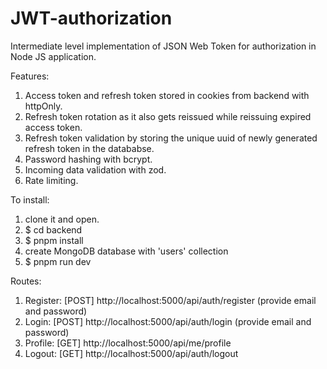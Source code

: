 # JWT-authorization

Intermediate level implementation of JSON Web Token for authorization in Node JS application.

Features:

1. Access token and refresh token stored in cookies from backend with httpOnly.
2. Refresh token rotation as it also gets reissued while reissuing expired access token.
3. Refresh token validation by storing the unique uuid of newly generated refresh token in the datababse.
4. Password hashing with bcrypt.
5. Incoming data validation with zod.
6. Rate limiting.

To install:

1. clone it and open.
2. $ cd backend
3. $ pnpm install
4. create MongoDB database with 'users' collection
5. $ pnpm run dev

Routes:

1. Register: [POST] http://localhost:5000/api/auth/register (provide email and password)
2. Login: [POST] http://localhost:5000/api/auth/login (provide email and password)
3. Profile: [GET] http://localhost:5000/api/me/profile
4. Logout: [GET] http://localhost:5000/api/auth/logout
